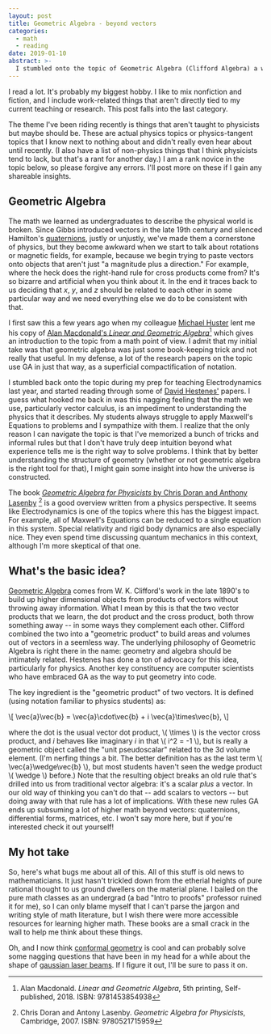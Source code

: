 ```yaml
---
layout: post
title: Geometric Algebra - beyond vectors
categories:
  - math
  - reading
date: 2019-01-10
abstract: >-
  I stumbled onto the topic of Geometric Algebra (Clifford Algebra) a while back.  Does it help us understand physics?
---
```


I read a lot.  It's probably my biggest hobby.  I like to mix nonfiction and fiction, and I include work-related things that aren't directly tied to my current teaching or research.  This post falls into the last category.

The theme I've been riding recently is things that aren't taught to physicists but maybe should be.  These are actual physics topics or physics-tangent topics that I know next to nothing about and didn't really even hear about until recently.  (I also have a list of non-physics things that I think physicists tend to lack, but that's a rant for another day.)  I am a rank novice in the topic below, so please forgive any errors.  I'll post more on these if I gain any shareable insights.

## Geometric Algebra
The math we learned as undergraduates to describe the physical world is broken.  Since Gibbs introduced vectors in the late 19th century and silenced Hamilton's [quaternions](https://en.wikipedia.org/wiki/Quaternion), justly or unjustly, we've made them a cornerstone of physics, but they become awkward when we start to talk about rotations or magnetic fields, for example, because we begin trying to paste vectors onto objects that aren't just "a magnitude plus a direction."  For example, where the heck does the right-hand rule for cross products come from?  It's so bizarre and artificial when you think about it.  In the end it traces back to us deciding that *x*, *y*, and *z* should be related to each other in some particular way and we need everything else we do to be consistent with that.

I first saw this a few years ago when my colleague [Michael Huster](https://www.duq.edu/academics/faculty/michael-huster) lent me his copy of [Alan Macdonald's *Linear and Geometric Algebra*](http://www.faculty.luther.edu/~macdonal/laga/)[^2] which gives an introduction to the topic from a math point of view.  I admit that my initial take was that geometric algebra was just some book-keeping trick and not really that useful.  In my defense, a lot of the research papers on the topic use GA in just that way, as a superficial compactification of notation.

I stumbled back onto the topic during my prep for teaching Electrodynamics last year, and started reading through some of [David Hestenes'](https://en.wikipedia.org/wiki/David_Hestenes) papers.  I guess what hooked me back in was this nagging feeling that the math we use, particularly vector calculus, is an impediment to understanding the physics that it describes.  My students always struggle to apply Maxwell's Equations to problems and I sympathize with them.  I realize that the only reason I can navigate the topic is that I've memorized a bunch of tricks and informal rules but that I don't have truly deep intuition beyond what experience tells me is the right way to solve problems.  I think that by better understanding the structure of geometry (whether or not geometric algebra is the right tool for that), I might gain some insight into how the universe is constructed.

The book [*Geometric Algebra for Physicists* by Chris Doran and Anthony Lasenby](http://www.mrao.cam.ac.uk/~cjld1/pages/book.htm) [^1] is a good overview written from a physics perspective.
It seems like Electrodynamics is one of the topics where this has the biggest impact.
For example, all of Maxwell's Equations can be reduced to a single equation in this system.
Special relativity and rigid body dynamics are also especially nice.
They even spend time discussing quantum mechanics in this context, although I'm more skeptical of that one.

## What's the basic idea?
[Geometric Algebra](https://en.wikipedia.org/wiki/Geometric_algebra) comes from W. K. Clifford's work in the late 1890's to build up higher dimensional objects from products of vectors without throwing away information.  What I mean by this is that the two vector products that we learn, the dot product and the cross product, both throw something away -- in some ways they complement each other.  Clifford combined the two into a "geometric product" to build areas and volumes out of vectors in a seemless way.
The underlying philosophy of Geometric Algebra is right there in the name: geometry and algebra should be intimately related.  Hestenes has done a ton of advocacy for this idea, particularly for physics.  Another key constituency are computer scientists who have embraced GA as the way to put geometry into code.

The key ingredient is the "geometric product" of two vectors.  It is defined (using notation familiar to physics students) as:

\\[ \vec{a}\vec{b} = \vec{a}\cdot\vec{b} + i \vec{a}\times\vec{b}, \\]

where the dot is the usual vector dot product, \\( \times \\) is the vector cross product, and *i* behaves like imaginary *i* in that \\( i^2 = -1 \\), but is really a geometric object called the "unit pseudoscalar" related to the 3d volume element.  (I'm nerfing things a bit.  The better definition has as the last term \\( \vec{a}\wedge\vec{b} \\), but most students haven't seen the wedge product \\( \wedge \\) before.)
Note that the resulting object breaks an old rule that's drilled into us from traditional vector algebra: it's a scalar *plus* a vector.  In our old way of thinking you can't do that -- add scalars to vectors -- but doing away with that rule has a lot of implications.  With these new rules GA ends up subsuming a lot of higher math beyond vectors: quaternions, differential forms, matrices, etc.  I won't say more here, but if you're interested check it out yourself!

## My hot take
So, here's what bugs me about all of this.  All of this stuff is old news to mathematicians.  It just hasn't trickled down from the etherial heights of pure rational thought to us ground dwellers on the material plane.  I bailed on the pure math classes as an undergrad (a bad "Intro to proofs" professor ruined it for me), so I can only blame myself that I can't parse the jargon and writing style of math literature, but I wish there were more accessible resources for learning higher math.  These books are a small crack in the wall to help me think about these things.

Oh, and I now think [conformal geometry](https://en.wikipedia.org/wiki/Conformal_geometry) is cool and can probably solve some nagging questions that have been in my head for a while about the shape of [gaussian laser beams](https://en.wikipedia.org/wiki/Gaussian_beam).  If I figure it out, I'll be sure to pass it on.

[^1]: Chris Doran and Antony Lasenby. *Geometric Algebra for Physicists*, Cambridge, 2007. ISBN: 9780521715959
[^2]: Alan Macdonald. *Linear and Geometric Algebra*, 5th printing, Self-published, 2018. ISBN: 9781453854938 